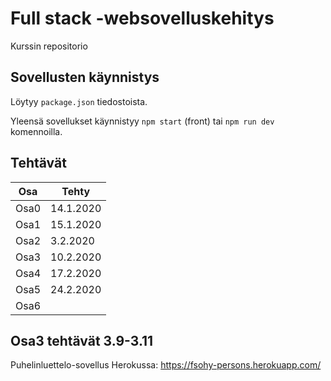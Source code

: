 # Full stack -websovelluskehitys

Kurssin repositorio

## Sovellusten käynnistys

Löytyy `package.json` tiedostoista.

Yleensä sovellukset käynnistyy `npm start` (front) tai `npm run dev` komennoilla.

## Tehtävät
|Osa|Tehty|
|---|---|
|Osa0|14.1.2020|
|Osa1|15.1.2020|
|Osa2|3.2.2020|
|Osa3|10.2.2020|
|Osa4|17.2.2020|
|Osa5|24.2.2020|
|Osa6||

## Osa3 tehtävät 3.9-3.11

Puhelinluettelo-sovellus Herokussa: https://fsohy-persons.herokuapp.com/

